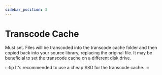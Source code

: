 ```yaml
---
sidebar_position: 3
---
```


# Transcode Cache

Must set. Files will be transcoded into the transcode cache folder and then copied back into your source library, replacing the original file. It may be beneficial to set the transcode cache on a different disk drive.

:::tip
It's recommended to use a cheap SSD for the transcode cache.
:::